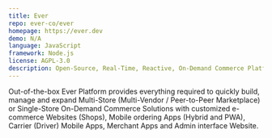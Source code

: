 ```yaml
---
title: Ever
repo: ever-co/ever
homepage: https://ever.dev
demo: N/A
language: JavaScript
framework: Node.js
license: AGPL-3.0
description: Open-Source, Real-Time, Reactive, On-Demand Commerce Platform build with TypeScript.
---
```


Out-of-the-box Ever Platform provides everything required to quickly build, manage and expand Multi-Store (Multi-Vendor / Peer-to-Peer Marketplace) or Single-Store On-Demand Commerce Solutions with customized e-commerce Websites (Shops), Mobile ordering Apps (Hybrid and PWA), Carrier (Driver) Mobile Apps, Merchant Apps and Admin interface Website.

